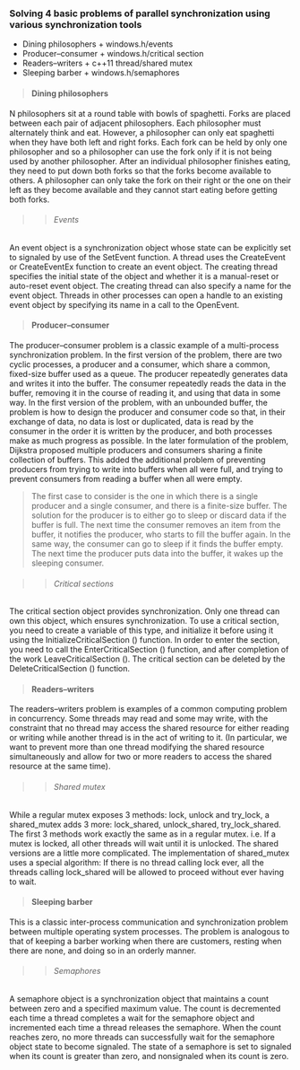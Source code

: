 ### Solving 4 basic problems of parallel synchronization using various synchronization tools
* Dining philosophers + windows.h/events
* Producer–consumer + windows.h/critical section
* Readers–writers + c++11 thread/shared mutex
* Sleeping barber + windows.h/semaphores

> #### Dining philosophers
N philosophers sit at a round table with bowls of spaghetti. Forks are placed between each pair of adjacent philosophers.
Each philosopher must alternately think and eat. However, a philosopher can only eat spaghetti when they have both left and right forks. Each fork can be held by only one philosopher and so a philosopher can use the fork only if it is not being used by another philosopher. After an individual philosopher finishes eating, they need to put down both forks so that the forks become available to others. A philosopher can only take the fork on their right or the one on their left as they become available and they cannot start eating before getting both forks.

>> ###### Events
An event object is a synchronization object whose state can be explicitly set to signaled by use of the SetEvent function. A thread uses the CreateEvent or CreateEventEx function to create an event object. The creating thread specifies the initial state of the object and whether it is a manual-reset or auto-reset event object. 
The creating thread can also specify a name for the event object. Threads in other processes can open a handle to an existing event object by specifying its name in a call to the OpenEvent.


> #### Producer–consumer
The producer–consumer problem is a classic example of a multi-process synchronization problem. In the first version of the problem, there are two cyclic processes, a producer and a consumer, which share a common, fixed-size buffer used as a queue. The producer repeatedly generates data and writes it into the buffer. The consumer repeatedly reads the data in the buffer, removing it in the course of reading it, and using that data in some way. In the first version of the problem, with an unbounded buffer, the problem is how to design the producer and consumer code so that, in their exchange of data, no data is lost or duplicated, data is read by the consumer in the order it is written by the producer, and both processes make as much progress as possible. In the later formulation of the problem, Dijkstra proposed multiple producers and consumers sharing a finite collection of buffers. This added the additional problem of preventing producers from trying to write into buffers when all were full, and trying to prevent consumers from reading a buffer when all were empty.

>The first case to consider is the one in which there is a single producer and a single consumer, and there is a finite-size buffer. The solution for the producer is to either go to sleep or discard data if the buffer is full. The next time the consumer removes an item from the buffer, it notifies the producer, who starts to fill the buffer again. In the same way, the consumer can go to sleep if it finds the buffer empty. The next time the producer puts data into the buffer, it wakes up the sleeping consumer.

>>###### Critical sections
The critical section object provides synchronization. Only one thread can own this object, which ensures synchronization.
To use a critical section, you need to create a variable of this type, and initialize it before using it using the InitializeCriticalSection () function. In order to enter the section, you need to call the EnterCriticalSection () function, and after completion of the work LeaveCriticalSection (). The critical section can be deleted by the DeleteCriticalSection () function.

>#### Readers–writers
The readers–writers problem is examples of a common computing problem in concurrency. Some threads may read and some may write, with the constraint that no thread may access the shared resource for either reading or writing while another thread is in the act of writing to it. (In particular, we want to prevent more than one thread modifying the shared resource simultaneously and allow for two or more readers to access the shared resource at the same time).

>>###### Shared mutex
While a regular mutex exposes 3 methods: lock, unlock and try_lock, a shared_mutex adds 3 more: lock_shared, unlock_shared, try_lock_shared. The first 3 methods work exactly the same as in a regular mutex. i.e. If a mutex is locked, all other threads will wait until it is unlocked. The shared versions are a little more complicated.
The implementation of shared_mutex uses a special algorithm: If there is no thread calling lock ever, all the threads calling lock_shared will be allowed to proceed without ever having to wait.


>#### Sleeping barber
This is a classic inter-process communication and synchronization problem between multiple operating system processes. The problem is analogous to that of keeping a barber working when there are customers, resting when there are none, and doing so in an orderly manner.

>>###### Semaphores
A semaphore object is a synchronization object that maintains a count between zero and a specified maximum value. The count is decremented each time a thread completes a wait for the semaphore object and incremented each time a thread releases the semaphore. When the count reaches zero, no more threads can successfully wait for the semaphore object state to become signaled. The state of a semaphore is set to signaled when its count is greater than zero, and nonsignaled when its count is zero.
